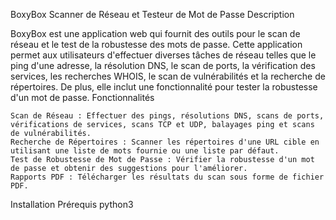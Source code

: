 BoxyBox Scanner de Réseau et Testeur de Mot de Passe
Description

BoxyBox est une application web qui fournit des outils pour le scan de réseau et le test de la robustesse des mots de passe. Cette application permet aux utilisateurs d'effectuer diverses tâches de réseau telles que le ping d'une adresse, la résolution DNS, le scan de ports, la vérification des services, les recherches WHOIS, le scan de vulnérabilités et la recherche de répertoires. De plus, elle inclut une fonctionnalité pour tester la robustesse d'un mot de passe.
Fonctionnalités

    Scan de Réseau : Effectuer des pings, résolutions DNS, scans de ports, vérifications de services, scans TCP et UDP, balayages ping et scans de vulnérabilités.
    Recherche de Répertoires : Scanner les répertoires d'une URL cible en utilisant une liste de mots fournie ou une liste par défaut.
    Test de Robustesse de Mot de Passe : Vérifier la robustesse d'un mot de passe et obtenir des suggestions pour l'améliorer.
    Rapports PDF : Télécharger les résultats du scan sous forme de fichier PDF.

Installation
Prérequis python3
